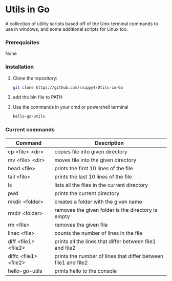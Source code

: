 # Utils in Go
A collection of utility scripts based off of the Unix terminal commands to use in windows, and some additional scripts for Linux too.

### Prerequisites
None

### Installation
1. Clone the repository:
   ```bash
   git clone https://github.com/snippy4/Utils-in-Go
   ```
2. add the bin file to PATH
   
3. Use the commands in your cmd or powershell terminal
   ```bash
   hello-go-utils
   ```


### Current commands
| Command    | Description |
| -------- | ------- |
| cp \<file\> \<dir\>| copies file into given directory    |
| mv \<file\> \<dir\> | moves file into the given directory     |
| head \<file\>    | prints the first 10 lines of the file    |
| tail \<file\>    | prints the last 10 lines of the file    |
| ls    | lists all the files in the current directory    |
| pwd    | prints the current directory    |
| mkdir \<folder\>    | creates a folder with the given name    |
| rmdir \<folder\>    | removes the given folder is the directory is empty    |
| rm \<file\>    | removes the given file    |
| linec \<file\>    | counts the number of lines in the file   |
| diff \<file1\> \<file2\>    | prints all the lines that differ between file1 and file2    |
| diffc \<file1\> \<file2\>    | prints the number of lines that differ between file1 and file2    |
| hello-go-utils   | prints hello to the console   |
